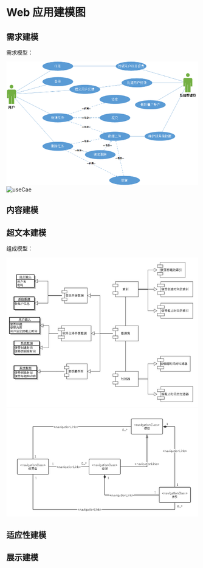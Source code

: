 ﻿# Web 应用建模图

## 需求建模

需求模型：

![需求模型](需求建模.png)
![useCae](useCase.mdj)
## 内容建模

## 超文本建模

组成模型：

![组成模型](组成模型.jpg)
![导航结构模型](导航结构模型.png)

## 适应性建模

## 展示建模
